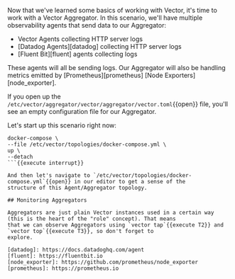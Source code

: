 Now that we've learned some basics of working with Vector, it's time to work with a Vector Aggregator. In
this scenario, we'll have multiple observability agents that send data to our Aggregator:

* Vector Agents collecting HTTP server logs
* [Datadog Agents][datadog] collecting HTTP server logs
* [Fluent Bit][fluent] agents collecting logs

These agents will all be sending logs. Our Aggregator will also be handling metrics emitted by
[Prometheus][prometheus] [Node Exporters][node_exporter].

If you open up the `/etc/vector/aggregator/vector/aggregator/vector.toml`{{open}} file, you'll see
an empty configuration file for our Aggregator.

Let's start up this scenario right now:

```
docker-compose \
--file /etc/vector/topologies/docker-compose.yml \
up \
--detach
```{{execute interrupt}}

And then let's navigate to `/etc/vector/topologies/docker-compose.yml`{{open}} in our editor to get a sense of the
structure of this Agent/Aggregator topology.

## Monitoring Aggregators

Aggregators are just plain Vector instances used in a certain way (this is the heart of the "role" concept). That means
that we can observe Aggregators using `vector tap`{{execute T2}} and `vector top`{{execute T3}}, so don't forget to
explore.

[datadog]: https://docs.datadoghq.com/agent
[fluent]: https://fluentbit.io
[node_exporter]: https://github.com/prometheus/node_exporter
[prometheus]: https://prometheus.io